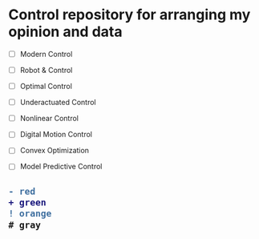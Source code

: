 # Control repository for arranging my opinion and data


- [ ] Modern Control
- [ ] Robot & Control
- [ ] Optimal Control
- [ ] Underactuated Control
- [ ] Nonlinear Control
- [ ] Digital Motion Control
- [ ] Convex Optimization	 
- [ ] Model Predictive Control


<h2>

```diff
- red
+ green
! orange
# gray
```

</h2>


